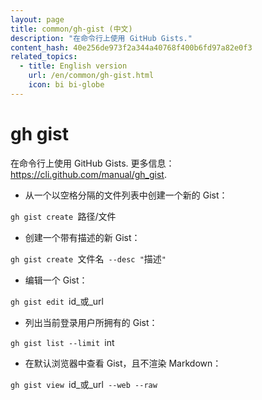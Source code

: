 ```yaml
---
layout: page
title: common/gh-gist (中文)
description: "在命令行上使用 GitHub Gists."
content_hash: 40e256de973f2a344a40768f400b6fd97a82e0f3
related_topics:
  - title: English version
    url: /en/common/gh-gist.html
    icon: bi bi-globe
---
```

# gh gist

在命令行上使用 GitHub Gists.
更多信息：<https://cli.github.com/manual/gh_gist>.

- 从一个以空格分隔的文件列表中创建一个新的 Gist：

`gh gist create `<span class="tldr-var badge badge-pill bg-dark-lm bg-white-dm text-white-lm text-dark-dm font-weight-bold">路径/文件</span>

- 创建一个带有描述的新 Gist：

`gh gist create `<span class="tldr-var badge badge-pill bg-dark-lm bg-white-dm text-white-lm text-dark-dm font-weight-bold">文件名</span>` --desc "`<span class="tldr-var badge badge-pill bg-dark-lm bg-white-dm text-white-lm text-dark-dm font-weight-bold">描述</span>`"`

- 编辑一个 Gist：

`gh gist edit `<span class="tldr-var badge badge-pill bg-dark-lm bg-white-dm text-white-lm text-dark-dm font-weight-bold">id_或_url</span>

- 列出当前登录用户所拥有的 Gist：

`gh gist list --limit `<span class="tldr-var badge badge-pill bg-dark-lm bg-white-dm text-white-lm text-dark-dm font-weight-bold">int</span>

- 在默认浏览器中查看 Gist，且不渲染 Markdown：

`gh gist view `<span class="tldr-var badge badge-pill bg-dark-lm bg-white-dm text-white-lm text-dark-dm font-weight-bold">id_或_url</span>` --web --raw`
